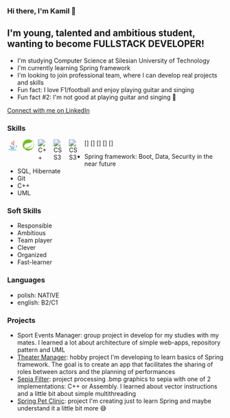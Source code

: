 ### Hi there, I'm Kamil 👋

## I'm young, talented and ambitious student, wanting to become FULLSTACK DEVELOPER!
- I'm studying Computer Science at Silesian University of Technology
- I'm currently learning Spring framework
- I'm looking to join professional team, where I can develop real projects and skills
- Fun fact: I love F1/football and enjoy playing guitar and singing
- Fun fact #2: I'm not good at playing guitar and singing 🤣

[Connect with me on LinkedIn](https://www.linkedin.com/in/k-musialowski)

### Skills
[<img align="left" alt="JAVA" width="26px" src="https://github.com/devicons/devicon/blob/v2.15.1/icons/java/java-original.svg" style="padding-right:10px;" />]
[<img align="left" alt="SPRING" width="26px" src="https://github.com/devicons/devicon/blob/v2.15.1/icons/spring/spring-original.svg" style="padding-right:10px;" />]
[<img align="left" alt="C++" width="26px" src="https://github.com/devicons/devicon/blob/v2.15.1/icons/spring/cplusplus-original.svg" style="padding-right:10px;" />]
[<img align="left" alt="CSS3" width="26px" src="https://github.com/devicons/devicon/blob/v2.15.1/icons/spring/lombok-original.svg" style="padding-right:10px;" />]
[<img align="left" alt="CSS3" width="26px" src="https://github.com/devicons/devicon/blob/v2.15.1/icons/spring/mysql-original.svg" style="padding-right:10px;" />]
- Spring framework: Boot, Data, Security in the near future
- SQL, Hibernate
- Git
- C++
- UML

### Soft Skills

- Responsible
- Ambitious
- Team player
- Clever
- Organized
- Fast-learner

### Languages

- polish: NATIVE
- english: B2/C1

### Projects

- Sport Events Manager: group project in develop for my studies with my mates. I learned a lot about architecture of simple web-apps, repository pattern and UML
- [Theater Manager](https://github.com/KamilMusialowski/Theater_Manager): hobby project I'm developing to learn basics of Spring framework. The goal is to create an app that facilitates the sharing of roles between actors and the planning of performances
- [Sepia Filter](https://github.com/KamilMusialowski/Sepia-ASM-project): project processing .bmp graphics to sepia with one of 2 implementations: C++ or Assembly. I learned about vector instructions and a little bit about simple multithreading
- [Spring Pet Clinic](): project I'm creating just to learn Spring and maybe understand it a little bit more 😅
